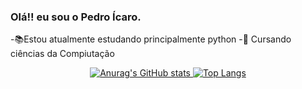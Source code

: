 ### Olá!! eu sou o Pedro Ícaro.
-📚Estou atualmente estudando principalmente python
-🧠 Cursando ciências da Compiutação
<div align="center">
  <a href="https://github.com/Pedrovisck">

![Anurag's GitHub stats](https://github-readme-stats.vercel.app/api?username=Pedrovisck&show_icons=true&theme=radical)
![Top Langs](https://github-readme-stats.vercel.app/api/top-langs/?username=Pedrovisck&layout=compact&theme=radical)
    </div>
